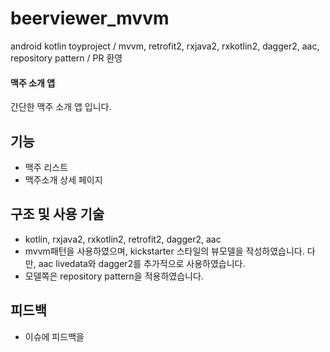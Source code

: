 # beerviewer_mvvm
android kotlin toyproject / mvvm, retrofit2, rxjava2, rxkotlin2, dagger2, aac, repository pattern / PR 환영

#### 맥주 소개 앱
간단한 맥주 소개 앱 입니다.

## 기능
* 맥주 리스트
* 맥주소개 상세 페이지

## 구조 및 사용 기술
* kotlin, rxjava2, rxkotlin2, retrofit2, dagger2, aac
* mvvm패턴을 사용하였으며, kickstarter 스타일의 뷰모델을 작성하였습니다. 다만, aac livedata와 dagger2를 추가적으로 사용하였습니다.
* 모델쪽은 repository pattern을 적용하였습니다.

## 피드백
* 이슈에 피드백을 
